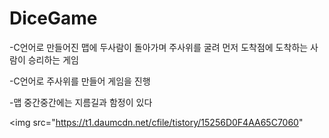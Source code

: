 # DiceGame
-C언어로 만들어진 맵에 두사람이 돌아가며 주사위를 굴려 먼저 도착점에 도착하는 사람이 승리하는 게임

-C언어로 주사위를 만들어 게임을 진행

-맵 중간중간에는 지름길과 함정이 있다

<img src="https://t1.daumcdn.net/cfile/tistory/15256D0F4AA65C7060"
